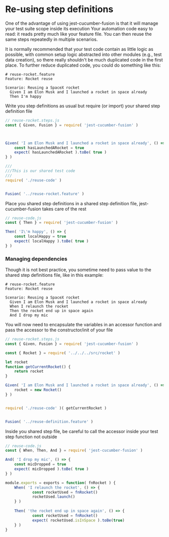 # Re-using step definitions

One of the advantage of using jest-cucumber-fusion is that it will manage your test suite scope inside its execution
Your automation code easy to read: it reads pretty much like your feature file. 
You can then reuse the same steps repeatedly in multiple scenarios.

It is normally recommended that your test code contain as little logic as possible, with common setup logic abstracted into other modules (e.g., test data creation), so there really shouldn't be much duplicated code in the first place. To further reduce duplicated code, you could do something like this:
```gherkin
# reuse-rocket.feature
Feature: Rocket reuse

Scenario: Reusing a SpaceX rocket
  Given I am Elon Musk and I launched a rocket in space already
  Then I'm happy
```

Write you step definitions as usual but require (or import) your shared step definition file
```javascript
// reuse-rocket.steps.js
const { Given, Fusion } = require( 'jest-cucumber-fusion' )



Given( 'I am Elon Musk and I launched a rocket in space already', () => {
    const hasLaunchedARocket = true
    expect( hasLaunchedARocket ).toBe( true )
} )

///
///This is our shared test code
///
require( './reuse-code' )


Fusion( '../reuse-rocket.feature' )
```

Place you shared step definitions in a shared step definition file, jest-cucumber-fusion takes care of the rest
```javascript
// reuse-code.js
const { Then } = require( 'jest-cucumber-fusion' )

Then( 'I\'m happy', () => {
    const localHappy = true
    expect( localHappy ).toBe( true )
} )
```


### Managing dependencies
Though it is not best practice, you sometime need to pass value to the shared step definitions file, like in this example:

```gherkin
# reuse-rocket.feature
Feature: Rocket reuse

Scenario: Reusing a SpaceX rocket
  Given I am Elon Musk and I launched a rocket in space already
  When I relaunch the rocket
  Then the rocket end up in space again
  And I drop my mic
```


You will now need to encapsulate the variables in an accessor function and pass the accessor to the constructor/init of your file
```javascript
// reuse-rocket.steps.js
const { Given, Fusion } = require( 'jest-cucumber-fusion' )

const { Rocket } = require( '../../../src/rocket' )

let rocket
function getCurrentRocket() {
	return rocket
}

Given( 'I am Elon Musk and I launched a rocket in space already', () => {
	rocket = new Rocket()
} )


require( './reuse-code' )( getCurrentRocket )


Fusion( '../reuse-definition.feature' )
```


Inside you shared step file, be careful to call the accessor inside your test step function not outside
```javascript
// reuse-code.js
const { When, Then, And } = require( 'jest-cucumber-fusion' )

And( 'I drop my mic', () => {  
    const micDropped = true
    expect( micDropped ).toBe( true )
} )

module.exports = exports = function( fnRocket ) {
	When( 'I relaunch the rocket', () => {
            const rocketUsed = fnRocket()
            rocketUsed.launch()
	} )
	
	Then( 'the rocket end up in space again', () => {
            const rocketUsed = fnRocket()
            expect( rocketUsed.isInSpace ).toBe(true)
	} )
}
```
